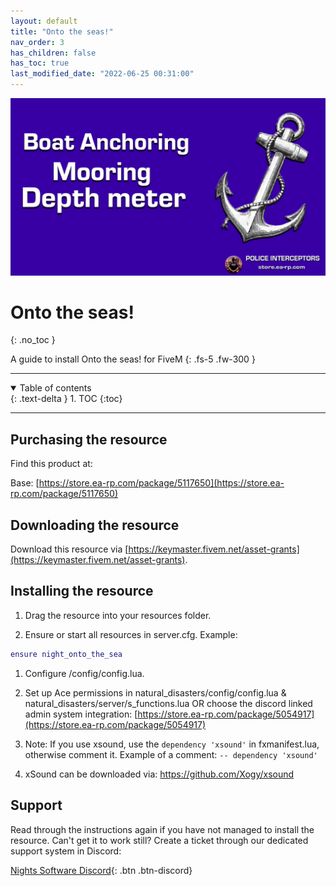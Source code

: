 ```yaml
---
layout: default
title: "Onto the seas!"
nav_order: 3
has_children: false
has_toc: true
last_modified_date: "2022-06-25 00:31:00"
---
```


<img class="cover-img" src="/assets/img/ontoTheSeas.png" alt="Onto the Seas! Resource" draggable="false">

# Onto the seas!
{: .no_toc }

A guide to install Onto the seas! for FiveM
{: .fs-5 .fw-300 }

---

<details open markdown="block">
  <summary>
    Table of contents
  </summary>
  {: .text-delta }
1. TOC
{:toc}
</details>

---

## Purchasing the resource

Find this product at:

Base: [https://store.ea-rp.com/package/5117650](https://store.ea-rp.com/package/5117650)

## Downloading the resource

Download this resource via [https://keymaster.fivem.net/asset-grants](https://keymaster.fivem.net/asset-grants).

## Installing the resource

1. Drag the resource into your resources folder.

1. Ensure or start all resources in server.cfg. 
Example:
```lua
ensure night_onto_the_sea
```

1. Configure /config/config.lua.

1. Set up Ace permissions in natural_disasters/config/config.lua & natural_disasters/server/s_functions.lua OR choose the discord linked admin system integration: 
[https://store.ea-rp.com/package/5054917](https://store.ea-rp.com/package/5054917)

1. Note: If you use xsound, use the `dependency 'xsound'` in fxmanifest.lua, otherwise comment it. 
Example of a comment: `-- dependency 'xsound'`

1. xSound can be downloaded via: https://github.com/Xogy/xsound

## Support

Read through the instructions again if you have not managed to install the resource. Can't get it to work still? 
Create a ticket through our dedicated support system in Discord: 

[Nights Software Discord](https://ns.ea-rp.com){: .btn .btn-discord}
